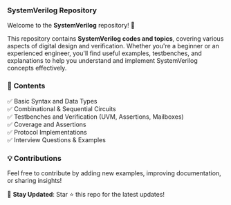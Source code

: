 ### **SystemVerilog Repository**  

Welcome to the **SystemVerilog** repository! 🚀  

This repository contains **SystemVerilog codes and topics**, covering various aspects of digital design and verification. Whether you're a beginner or an experienced engineer, you'll find useful examples, testbenches, and explanations to help you understand and implement SystemVerilog concepts effectively.  

### 📌 **Contents**  
✅ Basic Syntax and Data Types  
✅ Combinational & Sequential Circuits  
✅ Testbenches and Verification (UVM, Assertions, Mailboxes)  
✅ Coverage and Assertions  
✅ Protocol Implementations  
✅ Interview Questions & Examples  

### 💡 **Contributions**  
Feel free to contribute by adding new examples, improving documentation, or sharing insights!  

🔗 **Stay Updated**: Star ⭐ this repo for the latest updates!
